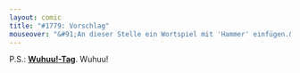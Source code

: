 ```yaml
---
layout: comic
title: "#1779: Vorschlag"
mouseover: "&#91;An dieser Stelle ein Wortspiel mit 'Hammer' einfügen.&#93;"
---
```


P.S.: <a href="http://www.fonflatter.de/kalender"><strong>Wuhuu!-Tag</strong></a>. Wuhuu!
